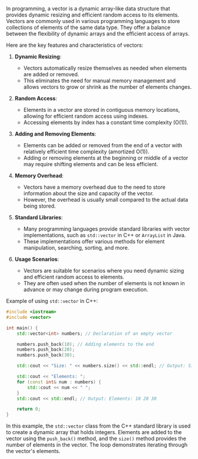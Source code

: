 In programming, a vector is a dynamic array-like data structure that provides dynamic resizing and efficient random access to its elements. Vectors are commonly used in various programming languages to store collections of elements of the same data type. They offer a balance between the flexibility of dynamic arrays and the efficient access of arrays.

Here are the key features and characteristics of vectors:

1. **Dynamic Resizing**:
   - Vectors automatically resize themselves as needed when elements are added or removed.
   - This eliminates the need for manual memory management and allows vectors to grow or shrink as the number of elements changes.

2. **Random Access**:
   - Elements in a vector are stored in contiguous memory locations, allowing for efficient random access using indexes.
   - Accessing elements by index has a constant time complexity (O(1)).

3. **Adding and Removing Elements**:
   - Elements can be added or removed from the end of a vector with relatively efficient time complexity (amortized O(1)).
   - Adding or removing elements at the beginning or middle of a vector may require shifting elements and can be less efficient.

4. **Memory Overhead**:
   - Vectors have a memory overhead due to the need to store information about the size and capacity of the vector.
   - However, the overhead is usually small compared to the actual data being stored.

5. **Standard Libraries**:
   - Many programming languages provide standard libraries with vector implementations, such as `std::vector` in C++ or `ArrayList` in Java.
   - These implementations offer various methods for element manipulation, searching, sorting, and more.

6. **Usage Scenarios**:
   - Vectors are suitable for scenarios where you need dynamic sizing and efficient random access to elements.
   - They are often used when the number of elements is not known in advance or may change during program execution.

Example of using `std::vector` in C++:

```cpp
#include <iostream>
#include <vector>

int main() {
    std::vector<int> numbers; // Declaration of an empty vector

    numbers.push_back(10); // Adding elements to the end
    numbers.push_back(20);
    numbers.push_back(30);

    std::cout << "Size: " << numbers.size() << std::endl; // Output: Size: 3

    std::cout << "Elements: ";
    for (const int& num : numbers) {
        std::cout << num << " ";
    }
    std::cout << std::endl; // Output: Elements: 10 20 30

    return 0;
}
```

In this example, the `std::vector` class from the C++ standard library is used to create a dynamic array that holds integers. Elements are added to the vector using the `push_back()` method, and the `size()` method provides the number of elements in the vector. The loop demonstrates iterating through the vector's elements.